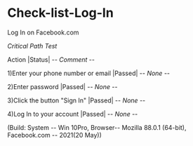 # Check-list-Log-In
Log In on Facebook.com

*Critical Path Test*

  Action                                                       |Status|   -- *Comment* --   
                                                                                                             
  1)Enter your phone number or email                           |Passed|   -- *None* --
                                                                              
  2)Enter password                                             |Passed|   -- *None* --
                                                                             
  3)Click the button "Sign In"                                 |Passed|   -- *None* --
  
  4)Log In to your account                                     |Passed|   -- *None* --
  
  (Build: System -- Win 10Pro, Browser-- Mozilla 88.0.1 (64-bit), Facebook.com -- 2021(20 May))
  
